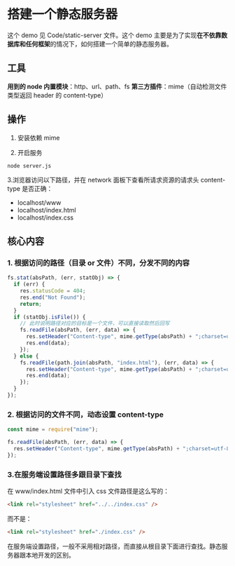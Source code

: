 # 搭建一个静态服务器

这个 demo 见 Code/static-server 文件。这个 demo 主要是为了实现**在不依靠数据库和任何框架**的情况下，如何搭建一个简单的静态服务器。

## 工具

**用到的 node 内置模块**：http、url、path、fs
**第三方插件**：mime（自动检测文件类型返回 header 的 content-type）

## 操作

1. 安装依赖 mime

2. 开启服务

```
node server.js
```

3.浏览器访问以下路径，并在 network 面板下查看所请求资源的请求头 content-type 是否正确：

- localhost/www
- localhost/index.html
- localhost/index.css

## 核心内容

### 1. 根据访问的路径（目录 or 文件）不同，分发不同的内容

```js
fs.stat(absPath, (err, statObj) => {
  if (err) {
    res.statusCode = 404;
    res.end("Not Found");
    return;
  }
  if (statObj.isFile()) {
    // 此时说明路径对应的目标是一个文件，可以直接读取然后回写
    fs.readFile(absPath, (err, data) => {
      res.setHeader("Content-type", mime.getType(absPath) + ";charset=utf-8");
      res.end(data);
    });
  } else {
    fs.readFile(path.join(absPath, "index.html"), (err, data) => {
      res.setHeader("Content-type", mime.getType(absPath) + ";charset=utf-8");
      res.end(data);
    });
  }
});
```

### 2. 根据访问的文件不同，动态设置 content-type

```js
const mime = require("mime");

fs.readFile(absPath, (err, data) => {
  res.setHeader("Content-type", mime.getType(absPath) + ";charset=utf-8");
});
```

### 3.在服务端设置路径多跟目录下查找

在 www/index.html 文件中引入 css 文件路径是这么写的：

```html
<link rel="stylesheet" href="../../index.css" />
```

而不是：

```html
<link rel="stylesheet" href="./index.css" />
```

在服务端设置路径，一般不采用相对路径，而直接从根目录下面进行查找。静态服务器跟本地开发的区别。
